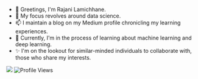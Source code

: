 - 👋 Greetings, I'm Rajani Lamichhane.
- 👀 My focus revolves around data science.
- 📫 I maintain a blog on my Medium profile chronicling my learning experiences.
- 🌱 Currently, I'm in the process of learning about machine learning and deep learning.
- ✨ I'm on the lookout for similar-minded individuals to collaborate with, those who share my interests.
  


![](https://komarev.com/ghpvc/?username=Rajani1-tech&style=plastic&color=brightgreen&base=1000)
![Profile Views](https://profile-counter.glitch.me/Rajani1-tech/count.svg)

